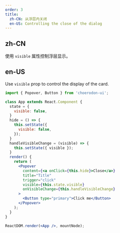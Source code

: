```yaml
---
order: 3
title:
  zh-CN: 从浮层内关闭
  en-US: Controlling the close of the dialog
---
```


## zh-CN

使用 `visible` 属性控制浮层显示。

## en-US

Use `visible` prop to control the display of the card.

````jsx
import { Popover, Button } from 'choerodon-ui';

class App extends React.Component {
  state = {
    visible: false,
  }
  hide = () => {
    this.setState({
      visible: false,
    });
  }
  handleVisibleChange = (visible) => {
    this.setState({ visible });
  }
  render() {
    return (
      <Popover
        content={<a onClick={this.hide}>Close</a>}
        title="Title"
        trigger="click"
        visible={this.state.visible}
        onVisibleChange={this.handleVisibleChange}
      >
        <Button type="primary">Click me</Button>
      </Popover>
    );
  }
}

ReactDOM.render(<App />, mountNode);
````
